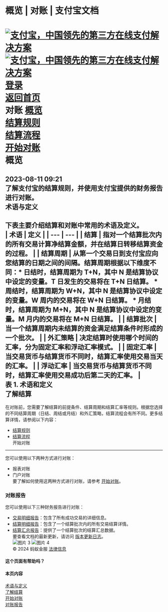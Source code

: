 概览 | 对账 | 支付宝文档
===============  
[![支付宝，中国领先的第三方在线支付解决方案](https://ac.alipay.com/storage/2024/3/26/d66c43c0-440d-4c97-9976-f2028a2c8c5e.svg)![支付宝，中国领先的第三方在线支付解决方案](https://ac.alipay.com/storage/2024/3/26/a48bd336-aea0-4f16-bf83-616eacbb4434.svg)](/docs/)  
[登录](https://global.alipay.com/ilogin/account_login.htm?goto=https%3A%2F%2Fglobal.alipay.com%2Fdocs%2Fac%2Freconcile_cn%2Foverview)  
[返回首页](../../)  
对账
[概览](/docs/ac/reconcile_cn/overview)  
[结算规则](/docs/ac/reconcile_cn/rules)  
[结算流程](/docs/ac/reconcile_cn/lifecycle)  
[开始对账](/docs/ac/reconcile_cn/perform)  
概览
==  
2023-08-11 09:21  
了解支付宝的结算规则，并使用支付宝提供的财务报告进行对账。  
术语与定义
-----  
下表主要介绍结算和对账中常用的术语及定义。  
| **术语** | **定义** |
| --- | --- |
| 结算 | 指对一个结算批次内的所有交易计算净结算金额，并在结算日转移结算资金的过程。 |
| 结算周期 | 从第一个交易日到支付宝应向您结算的日期之间的间隔。结算周期根据以下维度不同：* 日结时，结算周期为 T+N，其中 N 是结算协议中设定的变量。T 日发生的交易将在 T+N 日结算。 * 周结时，结算周期为 W+N，其中 N 是结算协议中设定的变量。W 周内的交易将在 W+N 日结算。 * 月结时，结算周期为 M+N，其中 N 是结算协议中设定的变量。M 月内的交易将在 M+N 日结算。 |
| 结算批次 | 当一个结算周期内未结算的资金满足结算条件时形成的一个批次。 |
| 外汇策略 | 决定结算时使用哪个时间的汇率，分为固定汇率和浮动汇率模式。 |
| 固定汇率 | 当交易货币与结算货币不同时，结算汇率使用交易当天的汇率。 |
| 浮动汇率 | 当交易货币与结算货币不同时，结算汇率使用交易成功后第二天的汇率。 |  
表 1. 术语和定义  
了解结算
----  
在对账前，您需要了解结算的前提条件、结算周期和结算汇率等规则。根据您选择的不同结算周期（日结、周结或月结）和外汇策略，结算流程会有所不同。更多结算详情，请参阅以下内容：  
*   [结算规则](https://global.alipay.com/docs/ac/reconcile_cn/rules)[](https://global.alipay.com/docs/ac/reconcile_cn/lifecycle)
*   [结算流程](https://global.alipay.com/docs/ac/reconcile_cn/lifecycle)  
开始对账
----  
您可以使用以下两种方式进行对账：  
*   报表对账
*   门户对账  
要了解如何使用这两种方式进行对账，请参考 [开始对账](https://global.alipay.com/docs/ac/reconcile_cn/perform)。
### 对账报告  
您可以使用以下三种财务报告进行对账：  
*   [交易明细报告](https://global.alipay.com/docs/ac/reconcile_cn/transaction_details)：包含了所有成功交易的详细信息。
*   [结算明细报告](https://global.alipay.com/docs/ac/reconcile_cn/settlement_details)：包含了一个结算批次内的所有交易结算详情。
*   [结算汇总报告](https://global.alipay.com/docs/ac/reconcile_cn/settlement_summary)：提供了一个结算批次的结算汇总数据。  
要查看文档的最新更新，请访问 [版本更新日志](https://global.alipay.com/docs/releasenotes)。  
![图片 3](https://ac.alipay.com/storage/2021/5/20/19b2c126-9442-4f16-8f20-e539b1db482a.png) ![图片 4](https://ac.alipay.com/storage/2021/5/20/e9f3f154-dbf0-455f-89f0-b3d4e0c14481.png)  
 © 2024 蚂蚁金服 [法律信息](https://global.alipay.com/docs/ac/platform/membership)  
#### 这个页面有帮助吗？  
#### 本页内容  
[术语与定义](#mTNJP "术语与定义")  
[了解结算](#Of9pL "了解结算")  
[开始对账](#FgI44 "开始对账")  
[对账报告](#ftnrc "对账报告")